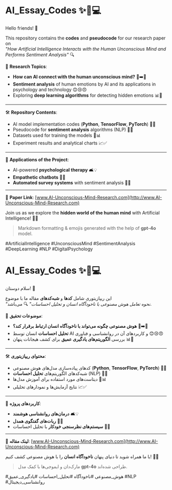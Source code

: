 # AI_Essay_Codes ✨🧠💻

Hello friends! 🙌  

This repository contains the **codes** and **pseudocode** for our research paper on  
*"How Artificial Intelligence Interacts with the Human Unconscious Mind and Performs Sentiment Analysis"* 🔍  

📌 **Research Topics**:  

- **How can AI connect with the human unconscious mind?** 🤖➡️🧠  
- **Sentiment analysis** of human emotions by AI and its applications in psychology and technology 😊😢😠  
- Exploring **deep learning algorithms** for detecting hidden emotions 📊🤯  

---

🛠 **Repository Contents**:  

- AI model implementation codes (**Python**, **TensorFlow**, **PyTorch**) 🐍🔥  
- Pseudocode for **sentiment analysis** algorithms (NLP) 📝💬  
- Datasets used for training the models 📂📊  
- Experiment results and analytical charts 📈✅  

---

🌟 **Applications of the Project**:  

- AI-powered **psychological therapy** 🛋️💡  
- **Empathetic chatbots** 🤖💞  
- **Automated survey systems** with sentiment analysis 📢😃  

---

🔗 **Paper Link**: [www.AI-Unconscious-Mind-Research.com](http://www.AI-Unconscious-Mind-Research.com)  

Join us as we explore the **hidden world of the human mind** with Artificial Intelligence! 🚀🔮  

> Markdown formatting & emojis generated with the help of **gpt-4o** model.  

#ArtificialIntelligence #UnconsciousMind #SentimentAnalysis #DeepLearning #NLP #DigitalPsychology


# AI_Essay_Codes ✨🧠💻

سلام دوستان! 🙌  

این ریپازیتوری شامل **کدها** و **شبه‌کدهای** مقاله ما با موضوع  
*"نحوه تعامل هوش مصنوعی با ناخودآگاه انسان و تحلیل احساسات"* 🔍 می‌باشد.  

📌 **موضوعات تحقیق**:  

- **هوش مصنوعی چگونه می‌تواند با ناخودآگاه انسان ارتباط برقرار کند؟** 🤖➡️🧠  
- **تحلیل احساسات** انسان توسط AI و کاربردهای آن در روانشناسی و فناوری 😊😢😠  
- بررسی **الگوریتم‌های یادگیری عمیق** برای کشف هیجانات پنهان 📊🤯  

---

🛠 **محتوای ریپازیتوری**:  

- کدهای پیاده‌سازی مدل‌های هوش مصنوعی (**Python**, **TensorFlow**, **PyTorch**) 🐍🔥  
- شبه‌کدهای الگوریتم‌های **تحلیل احساسات** (NLP) 📝💬  
- دیتاست‌های مورد استفاده برای آموزش مدل‌ها 📂📊  
- نتایج آزمایش‌ها و نمودارهای تحلیلی 📈✅  

---

🌟 **کاربردهای پروژه**:  

- **درمان‌های روانشناسی هوشمند** 🛋️💡  
- **ربات‌های گفتگوی همدل** 🤖💞  
- **سیستم‌های نظرسنجی خودکار** با تحلیل احساسات 📢😃  

---

🔗 **لینک مقاله**: [www.AI-Unconscious-Mind-Research.com](http://www.AI-Unconscious-Mind-Research.com)  

با ما همراه شوید تا دنیای پنهان **ناخودآگاه انسان** را با هوش مصنوعی کشف کنیم! 🚀🔮  

> مارک‌دان و ایموجی‌ها با کمک مدل **gpt-4o** طراحی شده‌اند.  

#هوش_مصنوعی #ناخودآگاه #تحلیل_احساسات #یادگیری_عمیق #NLP #روانشناسی_دیجیتال
